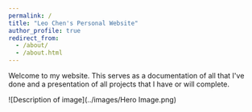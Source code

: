```yaml
---
permalink: /
title: "Leo Chen's Personal Website"
author_profile: true
redirect_from: 
  - /about/
  - /about.html
---
```


Welcome to my website. This serves as a documentation of all that I've done and a presentation of all projects that I have or will complete.

![Description of image](../images/Hero Image.png)

